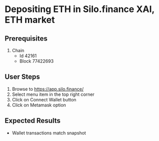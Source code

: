 # Depositing ETH in Silo.finance XAI, ETH market

## Prerequisites

1. Chain
   - Id 42161
   - Block 77422693

## User Steps

1. Browse to https://app.silo.finance/
1. Select menu item in the top right corner
1. Click on Connect Wallet button
1. Click on Metamask option

## Expected Results

- Wallet transactions match snapshot
